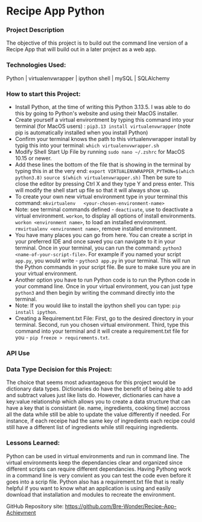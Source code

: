 # Recipe App Python

### Project Description
The objective of this project is to build out the command line version of a Recipe App that will build out in a later project as a web app.

### Technologies Used:
Python | virtualenvwrapper | ipython shell | mySQL | SQLAlchemy


### How to start this Project:

* Install Python, at the time of writing this Python 3.13.5. I was able to do this by going to Python's website and using their MacOS installer. 
* Create yourself a virtual environtment by typing this command into your terminal (for MacOS users) : `pip3.13 install virtualenvwrapper` (note pip is automatically installed when you install Python)
* Confirm your terminal knows the path to this virtualenvwrapper install by typig this into your terminal: `which virtualenvvwrapper.sh`
* Modify Shell Start Up File by running `sudo nano ~/.zshrc` for MacOS 10.15 or newer. 
* Add these lines the bottom of the file that is showing in the terminal by typing this in at the very end:
  `export VIRTUALENVWRAPPER_PYTHON=$(which python3.8)`
   `source $(which virtualenvwrapper.sh)`
  Then be sure to close the editor by pressing Ctrl X and they type Y and press enter. This will modify the shell start up file so that it will always show up.
* To create your own new virtual environment type in your terminal this command: 
  `mkvirtualenv   <your-chosen-environment-name>`
* Note: see terminal commands defined - `deactivate`, use to deactivate a virtual environment. `workon`, to display all options of install environments. `workon <environment name>`, to load an installed environment. `rmvirtualenv <environment name>`, remove installed environment. 
* You have many places you can go from here. You can create a script in your preferred IDE and once saved you    can navigate to it in your terminal. Once in your terminal, you can run the command: `python3 <name-of-your-script-file>`. For example if you named your script `app.py`, you would write - `python3 app.py` in your terminal. This will run the Python commands in your script file. Be sure to make sure you are in your virtual environment.
* Another option you have to run Python code is to run the Python code in your command line. Once in your virtual environment, you can just type `python3` and then begin by writing the command directly into the terminal. 
* Note: If you would like to install the ipython shell you can type: `pip install ipython`.
* Creating a Requirement.txt File: First, go to the desired directory in your terminal. Second, run you chosen virtual environment. Third, type this command into your terminal and it will create a requirement.txt file for you - `pip freeze > requirements.txt`. 


### API Use

### Data Type Decision for this Project:
The choice that seems most advantageous for this project would be dictionary data types. Dictionaries do have the benefit of being able to add and subtract values just like lists do. However, dictionaries can have a key:value relationship which allows you to create a data structure that can have a key that is consistant (ie. name, ingredients, cooking time) accross all the data while still be able to update the value differently if needed. For instance, if each receipe had the same key of ingredients each recipe could still have a different list of ingredients while still requiring ingredients. 


### Lessons Learned:
Python can be used in virtual environments and run in command line. The virtual environments keep the dependancies clear and organized since different scripts can require different dependancies. Having Pythong work in a command line is very convient as you can test the code even before it goes into a scrip file. Python also has a requirement.txt file that is really helpful if you want to know what an application is using and easily download that installation and modules to recreate the environment. 


GitHub Repository site: https://github.com/Bre-Wonder/Recipe-App-Achievment
